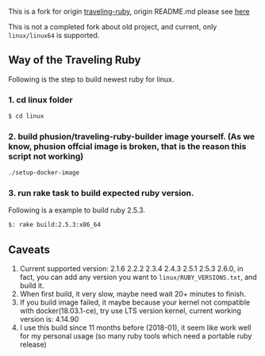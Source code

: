 This is a fork for origin [traveling-ruby](https://github.com/phusion/traveling-ruby), origin README.md please see [here](https://github.com/zw963/traveling-ruby/blob/updated_linux_branch/ORIGIN_README.md)

This is not a completed fork about old project, and current, only `linux/linux64` is supported.

## Way of the Traveling Ruby

Following is the step to build newest ruby for linux.

### 1. cd linux folder

```sh
$ cd linux
```

### 2. build phusion/traveling-ruby-builder image yourself. (As we know, phusion offcial image is broken, that is the reason this script not working)
```sh
./setup-docker-image
```

### 3. run rake task to build expected ruby version.

Following is a example to build ruby 2.5.3.

```sh
$: rake build:2.5.3:x86_64
```

## Caveats

1. Current supported version: 2.1.6 2.2.2 2.3.4 2.4.3 2.5.1 2.5.3 2.6.0, in fact, you can add any version you want to `linux/RUBY_VERSIONS.txt`, and build it.
2. When first build, it very slow, maybe need wait 20+ minutes to finish.
3. If you build image failed, it maybe because your kernel not compatible with docker(18.03.1-ce), try use LTS version kernel, current working version is: 4.14.90
4. I use this build since 11 months before (2018-01), it seem like work well for my personal usage (so many ruby tools which need a portable ruby release)
